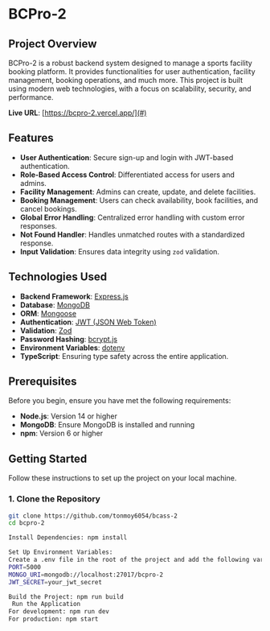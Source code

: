 # BCPro-2

## Project Overview

BCPro-2 is a robust backend system designed to manage a sports facility booking platform. It provides functionalities for user authentication, facility management, booking operations, and much more. This project is built using modern web technologies, with a focus on scalability, security, and performance.

**Live URL**: [https://bcpro-2.vercel.app/](#)

## Features

- **User Authentication**: Secure sign-up and login with JWT-based authentication.
- **Role-Based Access Control**: Differentiated access for users and admins.
- **Facility Management**: Admins can create, update, and delete facilities.
- **Booking Management**: Users can check availability, book facilities, and cancel bookings.
- **Global Error Handling**: Centralized error handling with custom error responses.
- **Not Found Handler**: Handles unmatched routes with a standardized response.
- **Input Validation**: Ensures data integrity using `zod` validation.

## Technologies Used

- **Backend Framework**: [Express.js](https://expressjs.com/)
- **Database**: [MongoDB](https://www.mongodb.com/)
- **ORM**: [Mongoose](https://mongoosejs.com/)
- **Authentication**: [JWT (JSON Web Token)](https://jwt.io/)
- **Validation**: [Zod](https://github.com/colinhacks/zod)
- **Password Hashing**: [bcrypt.js](https://github.com/dcodeIO/bcrypt.js)
- **Environment Variables**: [dotenv](https://github.com/motdotla/dotenv)
- **TypeScript**: Ensuring type safety across the entire application.

## Prerequisites

Before you begin, ensure you have met the following requirements:

- **Node.js**: Version 14 or higher
- **MongoDB**: Ensure MongoDB is installed and running
- **npm**: Version 6 or higher

## Getting Started

Follow these instructions to set up the project on your local machine.

### 1. Clone the Repository

```bash
git clone https://github.com/tonmoy6054/bcass-2
cd bcpro-2

Install Dependencies: npm install

Set Up Environment Variables:
Create a .env file in the root of the project and add the following variables:
PORT=5000
MONGO_URI=mongodb://localhost:27017/bcpro-2
JWT_SECRET=your_jwt_secret

Build the Project: npm run build
 Run the Application
For development: npm run dev
For production: npm start
```
